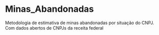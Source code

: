 # Minas_Abandonadas

Metodologia de estimativa de minas abandonadas por situação do CNPJ. <br />
Com dados abertos de CNPJs da receita federal
